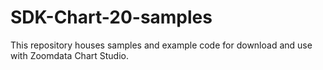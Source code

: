 # SDK-Chart-20-samples
This repository houses samples and example code for download and use with Zoomdata Chart Studio.

